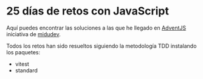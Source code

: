 # 25 días de retos con JavaScript

Aquí puedes encontrar las soluciones a las que he llegado en [AdventJS](https://adventjs.dev/) iniciativa de [midudev](https://midu.dev/).

Todos los retos han sido resueltos siguiendo la metodología TDD instalando los paquetes:
* vitest
* standard